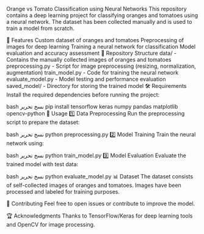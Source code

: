 Orange vs Tomato Classification using Neural Networks
This repository contains a deep learning project for classifying oranges and tomatoes using a neural network. The dataset has been collected manually and is used to train a model from scratch.

🚀 Features
Custom dataset of oranges and tomatoes
Preprocessing of images for deep learning
Training a neural network for classification
Model evaluation and accuracy assessment
📂 Repository Structure
data/ - Contains the manually collected images of oranges and tomatoes
preprocessing.py - Script for image preprocessing (resizing, normalization, augmentation)
train_model.py - Code for training the neural network
evaluate_model.py - Model testing and performance evaluation
saved_model/ - Directory for storing the trained model
🛠 Requirements
Install the required dependencies before running the project:

bash
نسخ
تحرير
pip install tensorflow keras numpy pandas matplotlib opencv-python
📌 Usage
1️⃣ Data Preprocessing
Run the preprocessing script to prepare the dataset:

bash
نسخ
تحرير
python preprocessing.py
2️⃣ Model Training
Train the neural network using:

bash
نسخ
تحرير
python train_model.py
3️⃣ Model Evaluation
Evaluate the trained model with test data:

bash
نسخ
تحرير
python evaluate_model.py
📊 Dataset
The dataset consists of self-collected images of oranges and tomatoes. Images have been processed and labeled for training purposes.


🤝 Contributing
Feel free to open issues or contribute to improve the model.

🏆 Acknowledgments
Thanks to TensorFlow/Keras for deep learning tools and OpenCV for image processing.
